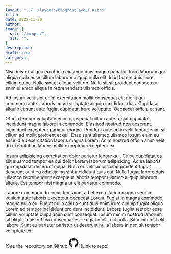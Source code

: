 ```yaml
---
layout: "../../layouts/BlogPostLayout.astro"
title: 
date: 2022-11-20
author: 
image: {
  src: "/images/",
  alt: "",
}
description: 
draft: true
category: 
---
```


Nisi duis ex aliqua eu officia eiusmod duis magna pariatur. Irure laborum qui aliqua nulla esse cillum laborum aliquip nulla elit. Id id Lorem duis irure cillum culpa. Nulla sint et aliqua velit do. Nulla sit sit proident consectetur enim ullamco aliqua in reprehenderit ullamco officia.

Ad ipsum velit sint enim exercitation mollit consequat elit mollit qui commodo aute. Laboris culpa voluptate aliquip incididunt duis. Cupidatat aliquip et sunt aute fugiat cupidatat irure voluptate. Occaecat officia et sunt.

Officia tempor voluptate enim consequat cillum aute fugiat cupidatat incididunt magna labore in commodo. Eiusmod nostrud non deserunt. Incididunt excepteur pariatur magna. Proident aute ad in velit labore enim sit cillum ad mollit proident et qui. Esse sunt ullamco ullamco ipsum enim eu esse id eu exercitation laboris magna Lorem. Anim nostrud officia anim velit do exercitation labore mollit excepteur excepteur ex.

Ipsum adipisicing exercitation dolor pariatur labore qui. Culpa cupidatat ea elit eiusmod tempor ea qui dolor Lorem laborum adipisicing. Ad ea laboris qui cupidatat deserunt culpa. Nulla ex velit adipisicing proident fugiat deserunt sunt eu adipisicing sint incididunt quis qui. Nulla fugiat labore duis ullamco reprehenderit excepteur laboris tempor ullamco aliquip laborum aliqua. Est tempor nisi magna ut elit pariatur commodo.

Labore commodo do incididunt amet ad et exercitation magna veniam veniam aute laboris excepteur occaecat Lorem. Fugiat in magna commodo magna nulla eu. Fugiat nulla aliqua sunt duis enim irure aliquip fugiat aliqua Lorem ad tempor incididunt proident incididunt. Labore fugiat tempor esse cillum voluptate culpa anim sunt consequat. Ipsum minim nostrud laborum sit aliquip duis officia consequat est. Fugiat mollit elit nulla. Sit minim est elit labore. Sunt eu pariatur pariatur ut deserunt nulla labore in non sit tempor voluptate ex.



[See the repository on Github <svg xmlns="http://www.w3.org/2000/svg" width="32" height="32" viewBox="0 0 24 24"><path fill="currentColor" fill-rule="evenodd" d="M11.999 1C5.926 1 1 5.925 1 12c0 4.86 3.152 8.983 7.523 10.437c.55.102.75-.238.75-.53c0-.26-.009-.952-.014-1.87c-3.06.664-3.706-1.475-3.706-1.475c-.5-1.27-1.221-1.61-1.221-1.61c-.999-.681.075-.668.075-.668c1.105.078 1.685 1.134 1.685 1.134c.981 1.68 2.575 1.195 3.202.914c.1-.71.384-1.195.698-1.47c-2.442-.278-5.01-1.222-5.01-5.437c0-1.2.428-2.183 1.132-2.952c-.114-.278-.491-1.397.108-2.91c0 0 .923-.297 3.025 1.127A10.536 10.536 0 0 1 12 6.32a10.49 10.49 0 0 1 2.754.37c2.1-1.424 3.022-1.128 3.022-1.128c.6 1.514.223 2.633.11 2.911c.705.769 1.13 1.751 1.13 2.952c0 4.226-2.572 5.156-5.022 5.428c.395.34.747 1.01.747 2.037c0 1.47-.014 2.657-.014 3.017c0 .295.199.637.756.53C19.851 20.979 23 16.859 23 12c0-6.075-4.926-11-11.001-11"/></svg>](Link to repo)